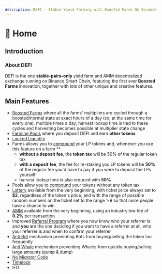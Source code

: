 ```yaml
---
description: DEFI - Stable Yield Farming with Boosted Farms On Binance Smart Chain and AMM
---
```


# 🏫 Home

## Introduction <a id="introduction"></a>

### About DEFI <a id="about-pantherswap"></a>

DEFI is the one **stable-pairs-only** yield farm and AMM decentralized exchange running on Binance Smart Chain, featuring the first ever **Boosted Farms** innovation, together with lots of other unique and creative features.

## **Main Features** <a id="main-features"></a>

* [Boosted Farms](features/harvest-lockup.md) where all the farms' multipliers are cycled through a boosted/normal state at exact hours of a day \(so, at the same time for every one\), multiple times a day; harvest lockup time is tied to these cycles and harvesting becomes possible at multiplier state change
* [Farming Pools](features/token-pools.md) where you deposit DEFI and earn **other tokens**
* [Locked Liquidity](features/locked-liquidity.md) 
* Farms allows you to [compound](features/farms-pools-compound.md) your LP tokens and, whenever you use this feature on a farm _\*\*_
  * **without a deposit** **fee**, the **token tax** will be 50% of the regular token tax
  * **with a deposit** **fee**, the fee for re-staking you LP tokens will be **50%** of the regular fee you'd have to pay if you were to deposit the LPs yourself
  * harvest lookup time is also reduced with **50%** 
* Pools allow you to [compound](features/farms-pools-compound.md) your tokens without any token tax
* [Lottery](features/lottery.md) available from the very beginning, with ticket price always set to **$2**, regardless of the token's price, and with the range of possible random numbers on the ticket set to the range 1-9 so that more people have a chance to win
* [AMM](features/amm.md) available from the very beginning, using an industry low fee of **0.2%** per transaction
* improved [Referral Program](features/referral-program.md) where you now know who your referrer is and **you** are the one deciding if you want to have a referrer at all, who your referrer is and when to confirm your referrer
* [Anti Bot](features/anti-bot.md) mechanism preventing Bots from buying/selling the token too frequently
* [Anti Whale](features/anti-whale.md) mechanism preventing Whales from quickly buying/selling large amounts \(pump & dump\)
* [No Migrator Code](security/no-migrator-code.md)
* [Timelock](security/timelock.md)
* IFO

